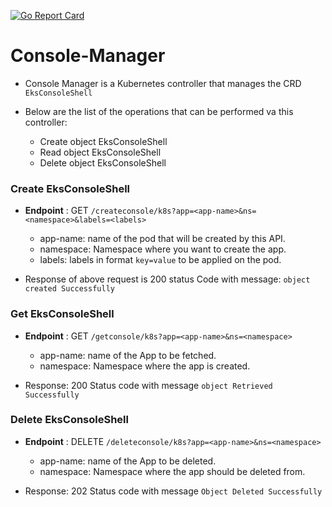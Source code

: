 [![Go Report Card](https://goreportcard.com/badge/github.com/ini8labs/console-manager)](https://goreportcard.com/report/github.com/ini8labs/console-manager)
# Console-Manager

- Console Manager is a Kubernetes controller that manages the CRD `EksConsoleShell`

- Below are the list of the operations that can be performed va this controller:
  - Create object EksConsoleShell
  - Read object EksConsoleShell
  - Delete object EksConsoleShell

### Create EksConsoleShell

- **Endpoint** : GET `/createconsole/k8s?app=<app-name>&ns=<namespace>&labels=<labels>`
  - app-name: name of the pod that will be created by this API.
  - namespace: Namespace where you want to create the app.
  - labels: labels in format `key=value` to be applied on the pod.

- Response of above request is 200 status Code with message: `object created Successfully`


### Get EksConsoleShell

- **Endpoint** : GET `/getconsole/k8s?app=<app-name>&ns=<namespace>`
    - app-name: name of the App to be fetched.
    - namespace: Namespace where the app is created.

- Response: 200 Status code with message `object Retrieved Successfully`

### Delete EksConsoleShell

- **Endpoint** : DELETE `/deleteconsole/k8s?app=<app-name>&ns=<namespace>`
  - app-name: name of the App to be deleted.
  - namespace: Namespace where the app should be deleted from.

- Response: 202 Status code with message `Object Deleted Successfully`

